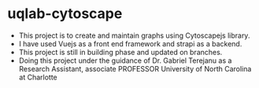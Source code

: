 # uqlab-cytoscape
- This project is to create and maintain graphs using Cytoscapejs library.
- I have used Vuejs as a front end framework and strapi as a backend.
- This project is still in building phase and updated on branches.
- Doing this project under the guidance of Dr. Gabriel Terejanu as a Research Assistant, associate PROFESSOR University of North Carolina at Charlotte
